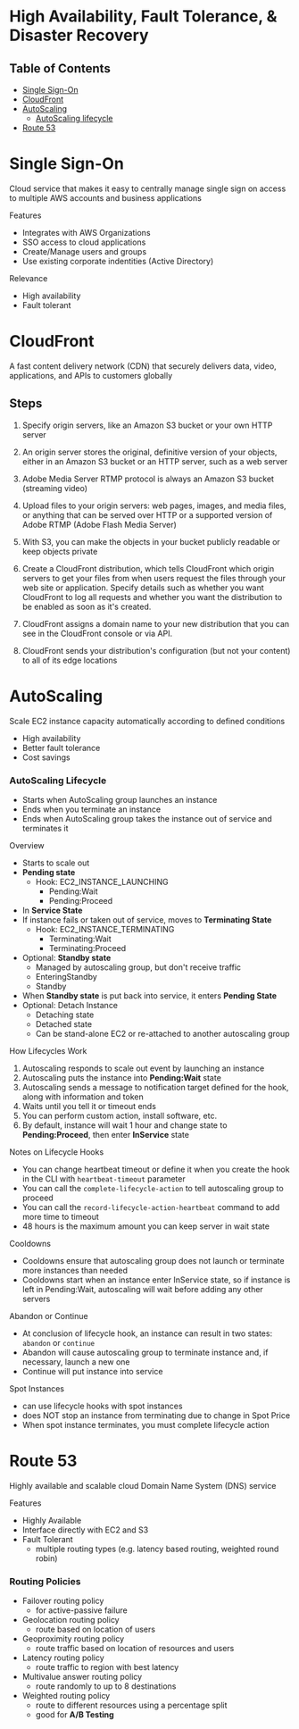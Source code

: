 # High Availability, Fault Tolerance, & Disaster Recovery

## Table of Contents
- [Single Sign-On](#Single-Sign-On)
- [CloudFront](#CloudFront)
- [AutoScaling](#AutoScaling)
  - [AutoScaling lifecycle](#AutoScaling-Lifecycle)
- [Route 53](#Route-53)

# Single Sign-On
Cloud service that makes it easy to centrally manage single sign on access to multiple AWS accounts and business applications

Features
- Integrates with AWS Organizations
- SSO access to cloud applications
- Create/Manage users and groups
- Use existing corporate indentities (Active Directory)

Relevance
- High availability
- Fault tolerant

# CloudFront
A fast content delivery network (CDN) that securely delivers data, video, applications, and APIs to customers globally

## Steps
1. Specify origin servers, like an Amazon S3 bucket or your own HTTP server

2. An origin server stores the original, definitive version of your objects, either in an Amazon S3 bucket or an HTTP server, such as a web server

3. Adobe Media Server RTMP protocol is always an Amazon S3 bucket (streaming video)

4. Upload files to your origin servers: web pages, images, and media files, or anything that can be served over HTTP or a supported version of Adobe RTMP (Adobe Flash Media Server)

5. With S3, you can make the objects in your bucket publicly readable or keep objects private

6. Create a CloudFront distribution, which tells CloudFront which origin servers to get your files from when users request the files through your web site or application. Specify details such as whether you want CloudFront to log all requests and whether you want the distribution to be enabled as soon as it's created.

7. CloudFront assigns a domain name to your new distribution that you can see in the CloudFront console or via API.

8. CloudFront sends your distribution's configuration (but not your content) to all of its edge locations

# AutoScaling
Scale EC2 instance capacity automatically according to defined conditions
- High availability
- Better fault tolerance
- Cost savings

### AutoScaling Lifecycle
- Starts when AutoScaling group launches an instance
- Ends when you terminate an instance
- Ends when AutoScaling group takes the instance out of service and terminates it

Overview
- Starts to scale out
- **Pending state**
    - Hook: EC2_INSTANCE_LAUNCHING
      - Pending:Wait
      - Pending:Proceed
- In **Service State**
- If instance fails or taken out of service, moves to **Terminating State**
    - Hook: EC2_INSTANCE_TERMINATING
      - Terminating:Wait
      - Terminating:Proceed
- Optional: **Standby state**
    - Managed by autoscaling group, but don't receive traffic
    - EnteringStandby
    - Standby
- When **Standby state** is put back into service, it enters **Pending State**
- Optional: Detach Instance
    - Detaching state
    - Detached state
    - Can be stand-alone EC2 or re-attached to another autoscaling group

How Lifecycles Work
1. Autoscaling responds to scale out event by launching an instance
2. Autoscaling puts the instance into **Pending:Wait** state
3. Autoscaling sends a message to notification target defined for the hook, along with information and token
4. Waits until you tell it or timeout ends
5. You can perform custom action, install software, etc.
6. By default, instance will wait 1 hour and change state to **Pending:Proceed**, then enter **InService** state

Notes on Lifecycle Hooks
- You can change heartbeat timeout or define it when you create the hook in the CLI with `heartbeat-timeout` parameter
- You can call the `complete-lifecycle-action` to tell autoscaling group to proceed
- You can call the `record-lifecycle-action-heartbeat` command to add more time to timeout
- 48 hours is the maximum amount you can keep server in wait state

Cooldowns
- Cooldowns ensure that autoscaling group does not launch or terminate more instances than needed
- Cooldowns start when an instance enter InService state, so if instance is left in Pending:Wait, autoscaling will wait before adding any other servers

Abandon or Continue
- At conclusion of lifecycle hook, an instance can result in two states: `abandon` or `continue`
- Abandon will cause autoscaling group to terminate instance and, if necessary, launch a new one
- Continue will put instance into service

Spot Instances
- can use lifecycle hooks with spot instances
- does NOT stop an instance from terminating due to change in Spot Price
- When spot instance terminates, you must complete lifecycle action

# Route 53
Highly available and scalable cloud Domain Name System (DNS) service

Features
- Highly Available
- Interface directly with EC2 and S3
- Fault Tolerant
  - multiple routing types (e.g. latency based routing, weighted round robin)

### Routing Policies
- Failover routing policy
  - for active-passive failure
- Geolocation routing policy
  - route based on location of users
- Geoproximity routing policy
  - route traffic based on location of resources and users
- Latency routing policy
  - route traffic to region with best latency
- Multivalue answer routing policy
  - route randomly to up to 8 destinations
- Weighted routing policy
  - route to different resources using a percentage split
  - good for **A/B Testing**
